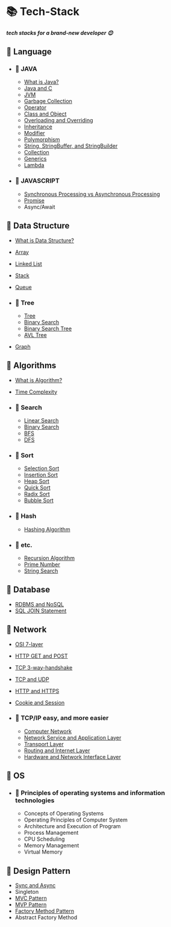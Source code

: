 # 📚 Tech-Stack

##### tech stacks for a brand-new developer :blush:



## 📒 Language  


- ### 📖 JAVA
    * [What is Java?](./docs/Java/Java.md)
    * [Java and C](./docs/Java/DiffToJavaAndC.md)
    * [JVM](./docs/Java/JVM(Java_Virtual_Machine).md)
    * [Garbage Collection](./docs/Java/GarbageCollection.md)  
    * [Operator](./docs/Java/Operator.md)
    * [Class and Object](./docs/Java/Class_and_Object.md)
    * [Overloading and Overriding](./docs/Java/Overloading_and_Overriding.md)
    * [Inheritance](./docs/Java/Inheritance.md)
    * [Modifier](./docs/Java/Modifier.md)
    * [Polymorphism](./docs/Java/Polymorphism.md)
    * [String, StringBuffer, and StringBuilder](./docs/Java/String.md)  
    * [Collection](./docs/Java/Collections.md)
    * [Generics](./docs/Java/Generics.md)  
    * [Lambda](./docs/Java/Lambda.md)  
    
- ### 📖 JAVASCRIPT  
    * [Synchronous Processing vs Asynchronous Processing](./docs/Javascript/AsynchronousProcessing.md)
    * [Promise](./docs/Javascript/Promise.md)
    * Async/Await


## 📕 Data Structure

  * [What is Data Structure?](./docs/DataStructure/DataStructure.md)  
  * [Array](./docs/DataStructure/Array.md)    
  * [Linked List](./docs/DataStructure/LinkedList.md)  
  * [Stack](./docs/DataStructure/Stack.md)  
  * [Queue](./docs/DataStructure/Queue.md)

  * ### 📖 Tree
    * [Tree](./docs/DataStructure/Tree.md)
    * [Binary Search](./docs/DataStructure/BinaryTree.md)
    * [Binary Search Tree](./docs/DataStructure/BinarySearchTree.md)
    * [AVL Tree](./docs/DataStructure/AVLTree.md)

  * [Graph](./docs/DataStructure/Graph.md)

## 📗 Algorithms

- [What is Algorithm?](./docs/Algorithms/Algorithms.md)  
- [Time Complexity](./docs/Algorithms/TimeComplexity.md)

- ### 📖 Search
    * [Linear Search](./docs/Algorithms/LinearSearch.md)
    * [Binary Search](./docs/Algorithms/BinearySearch.md)
    * [BFS](./docs/Algorithms/BreadthFirstSearch.md)
    * [DFS](./docs/Algorithms/DepthFirstSearch.md)
    
- ### 📖 Sort  
    * [Selection Sort](./docs/Algorithms/SelectionSort.md)
    * [Insertion Sort](./docs/Algorithms/InsertionSort.md)
    * [Heap Sort](./docs/Algorithms/HeapSort.md)
    * [Quick Sort](./docs/Algorithms/QuickSort.md)
    * [Radix Sort](./docs/Algorithms/RadixSort.md)
    * [Bubble Sort](./docs/Algorithms/BubbleSort.md)

- ### 📖 Hash
    * [Hashing Algorithm](./docs/Algorithms/Hash.md)

- ### 📖 etc.
    * [Recursion Algorithm](./docs/Algorithms/Recursive.md)
    * [Prime Number](./docs/Algorithms/PrimeNum.md)
    * [String Search](./docs/Algorithms/StringSearch.md)

## 📘 Database

- [RDBMS and NoSQL](./docs/Database/RDBMS_and_NoSQL.md)
- [SQL JOIN Statement](./docs/Database/SQL_Join.md)

## 📙 Network

- [OSI 7-layer](./docs/Network/OSI7Layers.md)
- [HTTP GET and POST](./docs/Network/Get_and_Post.md)
- [TCP 3-way-handshake](./docs/Network/TCP_3-way-handshake_and_4-way-handshake.md)
- [TCP and UDP](./docs/Network/TCP_and_UDP.md)
- [HTTP and HTTPS](./docs/Network/HTTP_and_HTTPS.md)
- [Cookie and Session](./docs/Network/Cookie_and_Session.md)

- ### 📖 TCP/IP easy, and more easier
    * [Computer Network](./docs/Network/Computer_Network.md)
    * [Network Service and Application Layer](./docs/Network/ApplicationLayer.md)
    * [Transport Layer](./docs/Network/TransportLayer.md)
    * [Routing and Internet Layer](./docs/Network/InternetLayer.md)
    * [Hardware and Network Interface Layer](./docs/Network/NetworkInterfaceLayer.md)

## 📓 OS
- ### 📖 Principles of operating systems and information technologies
   - Concepts of Operating Systems
   - Operating Principles of Computer System
   - Architecture and Execution of Program
   - Process Management
   - CPU Scheduling
   - Memory Management
   - Virtual Memory

## 📔 Design Pattern  

- [Sync and Async](./docs/DesignPattern/AsynchronousProcessingModel.md)
- Singleton
- [MVC Pattern](/docs/DesignPattern/MVC.md)
- [MVP Pattern](docs/DesignPattern/MVP.md)
- [Factory Method Pattern](./docs/DesignPattern/FactoryMethodPattern.md)
- Abstract Factory Method

